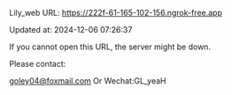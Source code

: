 Lily_web URL: https://222f-61-165-102-156.ngrok-free.app

Updated at: 2024-12-06 07:26:37

If you cannot open this URL, the server might be down.

Please contact: 

goley04@foxmail.com Or Wechat:GL_yeaH